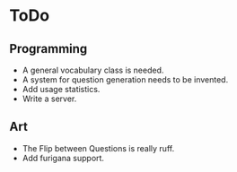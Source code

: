 # ToDo
## Programming
- A general vocabulary class is needed.
- A system for question generation needs to be invented.
- Add usage statistics.
- Write a server.
## Art
- The Flip between Questions is really ruff.
- Add furigana support.
